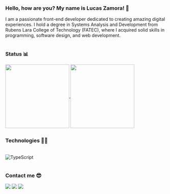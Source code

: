 ### Hello, how are you? My name is Lucas Zamora! 👋

I am a passionate front-end developer dedicated to creating amazing digital experiences. I hold a degree in Systems Analysis and Development from Rubens Lara College of Technology (FATEC), where I acquired solid skills in programming, software design, and web development.

#

### Status 📊
<a href="https://github.com/lucaszamorapy/github-readme-stats">
  <img height=200 align="center" src="https://github-readme-stats.vercel.app/api?username=lucaszamorapy&show_icons=true&theme=synthwave" />
</a>
<a href="https://github.com/anuraghazra/convoychat">
  <img height=200 align="center" src="https://github-readme-stats.vercel.app/api/top-langs?username=lucaszamorapy&show_icons=true&theme=synthwave&layout=compact&langs_count=8&card_width=320" />
</a>

##

### Technologies 🧑‍💻
<div style="display: inline_block"><br>
  <img align="center" alt="TypeScript"  src="https://skillicons.dev/icons?i=react,nextjs,vue,nuxtjs,vuetify,nodejs,express,tailwind,bootstrap,figma,mysql,js,ts,html,css,php,python,c,docker" />
</div>


#

### Contact me 😎
<div> 
  <a href="https://www.instagram.com/luscas.avellar/?next=%2F" target="_blank"><img src="https://img.shields.io/badge/-Instagram-%23E4405F?style=for-the-badge&logo=instagram&logoColor=white" target="_blank"></a>
  <a href = "mailto:avellar.dev@gmail.com"><img src="https://img.shields.io/badge/-Gmail-%23333?style=for-the-badge&logo=gmail&logoColor=white" target="_blank"></a>
  <a href="https://www.linkedin.com/in/lucas-nicola-zamora/" target="_blank"><img src="https://img.shields.io/badge/-LinkedIn-%230077B5?style=for-the-badge&logo=linkedin&logoColor=white" target="_blank"></a> 
  
</div>




